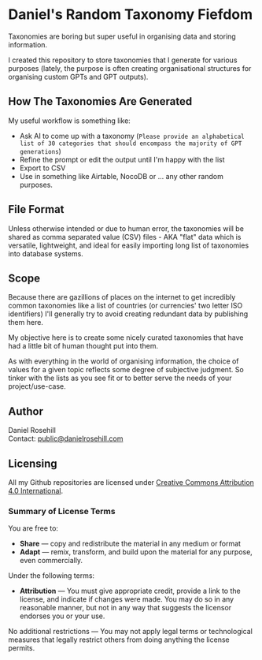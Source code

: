 # Daniel's Random Taxonomy Fiefdom

Taxonomies are boring but super useful in organising data and storing information.

I created this repository to store taxonomies that I generate for various purposes (lately, the purpose is often creating organisational structures for organising custom GPTs and GPT outputs).

## How The Taxonomies Are Generated

My useful workflow is something like:

- Ask AI to come up with a taxonomy (`Please provide an alphabetical list of 30 categories that should encompass the majority of GPT generations`)
- Refine the prompt or edit the output until I'm happy with the list
- Export to CSV
- Use in something like Airtable, NocoDB or ... any other random purposes.

## File Format

Unless otherwise intended or due to human error, the taxonomies will be shared as comma separated value (CSV) files - AKA "flat" data which is versatile, lightweight, and ideal for easily importing long list of taxonomies into database systems.

## Scope

Because there are gazillions of places on the internet to get incredibly common taxonomies like a list of countries (or currencies' two letter ISO identifiers) I'll generally try to avoid creating redundant data by publishing them here. 

My objective here is to create some nicely curated taxonomies that have had a little bit of human thought put into them. 

As with everything in the world of organising information, the choice of values for a given topic reflects some degree of subjective judgment. So tinker with the lists as you see fit or to better serve the needs of your project/use-case.


## Author

Daniel Rosehill  
Contact: public@danielrosehill.com

## Licensing

All my Github repositories are licensed under [Creative Commons Attribution 4.0 International](https://creativecommons.org/licenses/by/4.0/).

### Summary of License Terms

You are free to:

- **Share** — copy and redistribute the material in any medium or format
- **Adapt** — remix, transform, and build upon the material for any purpose, even commercially.

Under the following terms:

- **Attribution** — You must give appropriate credit, provide a link to the license, and indicate if changes were made. You may do so in any reasonable manner, but not in any way that suggests the licensor endorses you or your use.

No additional restrictions — You may not apply legal terms or technological measures that legally restrict others from doing anything the license permits.